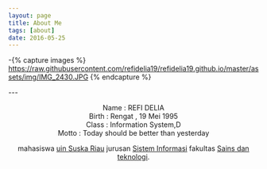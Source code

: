 ```yaml
---
layout: page
title: About Me
tags: [about]
date: 2016-05-25
---
```

-{% capture images %}
https://raw.githubusercontent.com/refidelia19/refidelia19.github.io/master/assets/img/IMG_2430.JPG
{% endcapture %}

---<center>
Name          : REFI DELIA <br>
Birth         : Rengat , 19 Mei 1995 <br>
Class         : Information System,D <br>
Motto         : Today should be better than yesterday

mahasiswa [uin Suska Riau](htpp://uin-suska.ac.id/) jurusan [Sistem Informasi](http://sif.uin-suska.ac.id) fakultas [Sains dan teknologi](http://fst.uin-suska.ac.id/). 
